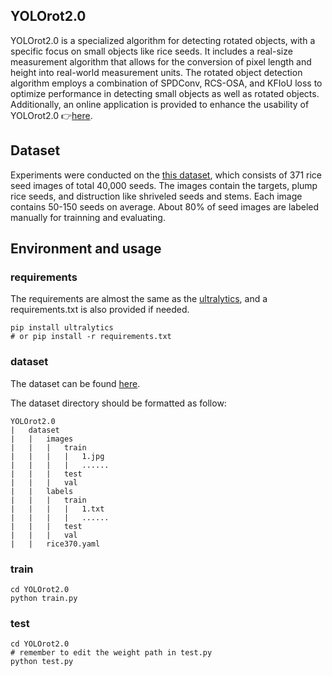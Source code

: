 ## YOLOrot2.0
YOLOrot2.0 is a specialized algorithm for detecting rotated objects, with a specific focus on small objects like rice seeds. It includes a real-size measurement algorithm that allows for the conversion of pixel length and height into real-world measurement units. The rotated object detection algorithm employs a combination of SPDConv, RCS-OSA, and KFIoU loss to optimize performance in detecting small objects as well as rotated objects. Additionally, an online application is provided to enhance the usability of YOLOrot2.0 👉[here](http://www.xhhuanglab.cn/tool/SeedRuler.html).


## Dataset
Experiments were conducted on the [this dataset](https://www.kaggle.com/datasets/cccccabbage/rice370), which consists of 371 rice seed images of total 40,000 seeds.
The images contain the targets, plump rice seeds, and distruction like shriveled seeds and stems. Each image contains 50-150 seeds on average.
About 80% of seed images are labeled manually for trainning and evaluating.

## Environment and usage

### requirements
The requirements are almost the same as the [ultralytics](https://github.com/ultralytics/ultralytics), and a requirements.txt is also provided if needed.
```
pip install ultralytics
# or pip install -r requirements.txt
```

### dataset
The dataset can be found [here](https://www.kaggle.com/datasets/cccccabbage/rice370).

The dataset directory should be formatted as follow:
```
YOLOrot2.0
|   dataset
|   |   images
|   |   |   train
|   |   |   |   1.jpg
|   |   |   |   ......
|   |   |   test
|   |   |   val
|   |   labels
|   |   |   train
|   |   |   |   1.txt
|   |   |   |   ......
|   |   |   test
|   |   |   val
|   |   rice370.yaml
```

### train
```
cd YOLOrot2.0
python train.py
```

### test
```
cd YOLOrot2.0
# remember to edit the weight path in test.py
python test.py
```
